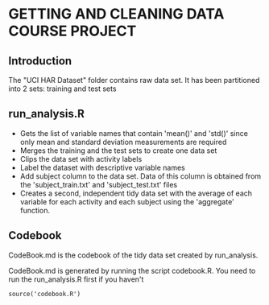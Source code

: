 GETTING AND CLEANING DATA COURSE PROJECT
========================================
## Introduction

The "UCI HAR Dataset" folder contains raw data set. It has been partitioned into 2 sets: training and test sets


## run_analysis.R
* Gets the list of variable names that contain 'mean()' and 'std()' since only mean and standard deviation measurements are required
* Merges the training and the test sets to create one data set
* Clips the data set with activity labels
* Label the dataset with descriptive variable names
* Add subject column to the data set. Data of this column is obtained from the 'subject_train.txt' and 'subject_test.txt' files
* Creates a second, independent tidy data set with the average of each variable for each activity and each subject using the 'aggregate' function. 

## Codebook
CodeBook.md is the codebook of the tidy data set created by run_analysis.

CodeBook.md is generated by running the script codebook.R. You need to run the run_analysis.R first if you haven't

    source('codebook.R')
